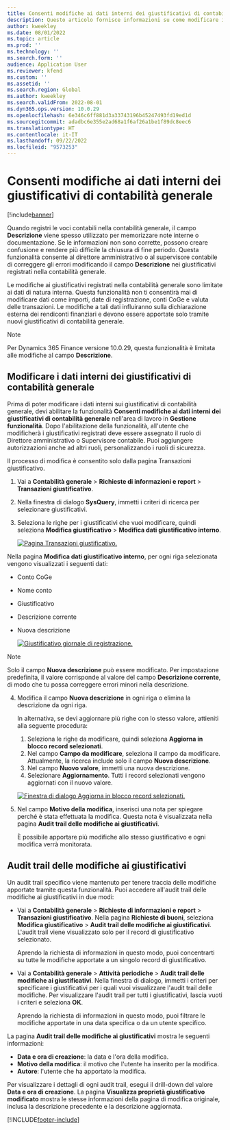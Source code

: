 ```yaml
---
title: Consenti modifiche ai dati interni dei giustificativi di contabilità generale
description: Questo articolo fornisce informazioni su come modificare i dati interni nei giustificativi di contabilità generale.
author: kweekley
ms.date: 08/01/2022
ms.topic: article
ms.prod: ''
ms.technology: ''
ms.search.form: ''
audience: Application User
ms.reviewer: kfend
ms.custom: ''
ms.assetid: ''
ms.search.region: Global
ms.author: kweekley
ms.search.validFrom: 2022-08-01
ms.dyn365.ops.version: 10.0.29
ms.openlocfilehash: 6e346c6ff881d3a33743196b45247493fd19ed1d
ms.sourcegitcommit: adadbc6e355e2ad68a1f6af26a1be1f89dc8eec6
ms.translationtype: HT
ms.contentlocale: it-IT
ms.lasthandoff: 09/22/2022
ms.locfileid: "9573253"
---
```

# <a name="allow-edits-to-internal-data-on-general-ledger-vouchers"></a>Consenti modifiche ai dati interni dei giustificativi di contabilità generale

[!include[banner](../includes/banner.md)]


Quando registri le voci contabili nella contabilità generale, il campo **Descrizione** viene spesso utilizzato per memorizzare note interne o documentazione. Se le informazioni non sono corrette, possono creare confusione e rendere più difficile la chiusura di fine periodo. Questa funzionalità consente al direttore amministrativo o al supervisore contabile di correggere gli errori modificando il campo **Descrizione** nei giustificativi registrati nella contabilità generale.

Le modifiche ai giustificativi registrati nella contabilità generale sono limitate ai dati di natura interna. Questa funzionalità non ti consentirà mai di modificare dati come importi, date di registrazione, conti CoGe e valuta delle transazioni. Le modifiche a tali dati influiranno sulla dichiarazione esterna dei rendiconti finanziari e devono essere apportate solo tramite nuovi giustificativi di contabilità generale.

> [!NOTE]
> Per Dynamics 365 Finance versione 10.0.29, questa funzionalità è limitata alle modifiche al campo **Descrizione**.

## <a name="edit-internal-data-on-general-ledger-vouchers"></a>Modificare i dati interni dei giustificativi di contabilità generale

Prima di poter modificare i dati interni sui giustificativi di contabilità generale, devi abilitare la funzionalità **Consenti modifiche ai dati interni dei giustificativi di contabilità generale** nell'area di lavoro in **Gestione funzionalità**.
Dopo l'abilitazione della funzionalità, all'utente che modificherà i giustificativi registrati deve essere assegnato il ruolo di Direttore amministrativo o Supervisore contabile. Puoi aggiungere autorizzazioni anche ad altri ruoli, personalizzando i ruoli di sicurezza.

Il processo di modifica è consentito solo dalla pagina Transazioni giustificativo.

1. Vai a **Contabilità generale** > **Richieste di informazioni e report** > **Transazioni giustificativo**.
2. Nella finestra di dialogo **SysQuery**, immetti i criteri di ricerca per selezionare giustificativi.
3. Seleziona le righe per i giustificativi che vuoi modificare, quindi seleziona **Modifica giustificativo** > **Modifica dati giustificativo interno**.

    [![Pagina Transazioni giustificativo.](./media/voucher-transactions-page.png)](./media/voucher-transactions-page.png)
    
Nella pagina **Modifica dati giustificativo interno**, per ogni riga selezionata vengono visualizzati i seguenti dati:
  
  - Conto CoGe
  - Nome conto
  - Giustificativo
  - Descrizione corrente
  - Nuova descrizione

    [![Giustificativo giornale di registrazione.](./media/edit-internal-voucher-data.png)](./media/edit-internal-voucher-data.png)
    
> [!NOTE]
> Solo il campo **Nuova descrizione** può essere modificato. Per impostazione predefinita, il valore corrisponde al valore del campo **Descrizione corrente**, di modo che tu possa correggere errori minori nella descrizione.

4. Modifica il campo **Nuova descrizione** in ogni riga o elimina la descrizione da ogni riga.

   In alternativa, se devi aggiornare più righe con lo stesso valore, attieniti alla seguente procedura:

      1. Seleziona le righe da modificare, quindi seleziona **Aggiorna in blocco record selezionati**.
      2. Nel campo **Campo da modificare**, seleziona il campo da modificare. Attualmente, la ricerca include solo il campo **Nuova descrizione**.
      3. Nel campo **Nuovo valore**, immetti una nuova descrizione.
      4. Selezionare **Aggiornamento**. Tutti i record selezionati vengono aggiornati con il nuovo valore.

      [![Finestra di dialogo Aggiorna in blocco record selezionati.](./media/bulk-update-selected-records.png)](./media/bulk-update-selected-records.png)
    
5. Nel campo **Motivo della modifica**, inserisci una nota per spiegare perché è stata effettuata la modifica. Questa nota è visualizzata nella pagina **Audit trail delle modifiche ai giustificativi**.

   È possibile apportare più modifiche allo stesso giustificativo e ogni modifica verrà monitorata.

## <a name="audit-trail-of-voucher-edits"></a>Audit trail delle modifiche ai giustificativi

Un audit trail specifico viene mantenuto per tenere traccia delle modifiche apportate tramite questa funzionalità. Puoi accedere all'audit trail delle modifiche ai giustificativi in due modi:

  - Vai a **Contabilità generale** > **Richieste di informazioni e report** > **Transazioni giustificativo**. Nella pagina **Richieste di buoni**, seleziona **Modifica giustificativo** > **Audit trail delle modifiche ai giustificativi**. L'audit trail viene visualizzato solo per il record di giustificativo selezionato. 
   
    Aprendo la richiesta di informazioni in questo modo, puoi concentrarti su tutte le modifiche apportate a un singolo record di giustificativo.
  
  - Vai a **Contabilità generale** > **Attività periodiche** > **Audit trail delle modifiche ai giustificativi**. Nella finestra di dialogo, immetti i criteri per specificare i giustificativi per i quali vuoi visualizzare l'audit trail delle modifiche. Per visualizzare l'audit trail per tutti i giustificativi, lascia vuoti i criteri e seleziona **OK**. 
    
    Aprendo la richiesta di informazioni in questo modo, puoi filtrare le modifiche apportate in una data specifica o da un utente specifico.

La pagina **Audit trail delle modifiche ai giustificativi** mostra le seguenti informazioni:

- **Data e ora di creazione**: la data e l'ora della modifica.
- **Motivo della modifica**: il motivo che l'utente ha inserito per la modifica.
- **Autore**: l'utente che ha apportato la modifica.

Per visualizzare i dettagli di ogni audit trail, esegui il drill-down del valore **Data e ora di creazione**. La pagina **Visualizza proprietà giustificativo modificato** mostra le stesse informazioni della pagina di modifica originale, inclusa la descrizione precedente e la descrizione aggiornata.


[!INCLUDE[footer-include](../../includes/footer-banner.md)]

